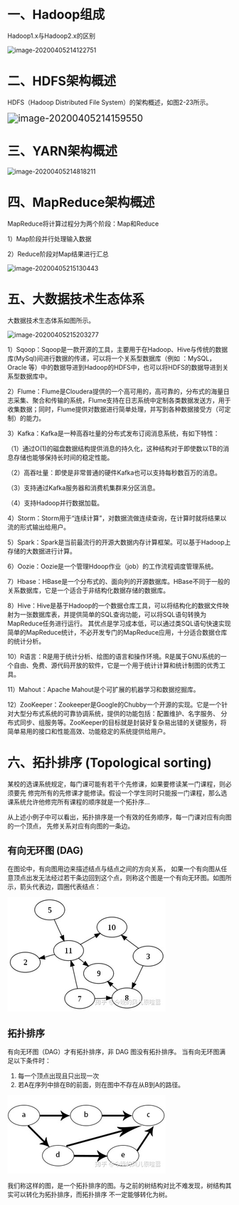 # 一、Hadoop组成

Hadoop1.x与Hadoop2.x的区别

![image-20200405214122751](https://sumomoriaty.oss-cn-beijing.aliyuncs.com/image-20200405214122751.png)

# 二、HDFS架构概述

HDFS（Hadoop Distributed File System）的架构概述，如图2-23所示。

<img src="https://sumomoriaty.oss-cn-beijing.aliyuncs.com/image-20200405214159550.png" alt="image-20200405214159550" style="zoom:150%;" />

# 三、YARN架构概述

![image-20200405214818211](https://sumomoriaty.oss-cn-beijing.aliyuncs.com/image-20200405214818211.png)

# 四、MapReduce架构概述

MapReduce将计算过程分为两个阶段：Map和Reduce

1）Map阶段并行处理输入数据

2）Reduce阶段对Map结果进行汇总

![image-20200405215130443](https://sumomoriaty.oss-cn-beijing.aliyuncs.com/image-20200405215130443.png)

# 五、大数据技术生态体系

大数据技术生态体系如图所示。

![image-20200405215203277](https://sumomoriaty.oss-cn-beijing.aliyuncs.com/image-20200405215203277.png)

1）Sqoop：Sqoop是一款开源的工具，主要用于在Hadoop、Hive与传统的数据库(MySql)间进行数据的传递，可以将一个关系型数据库（例如 ：MySQL，Oracle 等）中的数据导进到Hadoop的HDFS中，也可以将HDFS的数据导进到关系型数据库中。

2）Flume：Flume是Cloudera提供的一个高可用的，高可靠的，分布式的海量日志采集、聚合和传输的系统，Flume支持在日志系统中定制各类数据发送方，用于收集数据；同时，Flume提供对数据进行简单处理，并写到各种数据接受方（可定制）的能力。

3）Kafka：Kafka是一种高吞吐量的分布式发布订阅消息系统，有如下特性：

（1）通过O(1)的磁盘数据结构提供消息的持久化，这种结构对于即使数以TB的消息存储也能够保持长时间的稳定性能。

（2）高吞吐量：即使是非常普通的硬件Kafka也可以支持每秒数百万的消息。

（3）支持通过Kafka服务器和消费机集群来分区消息。

（4）支持Hadoop并行数据加载。

4）Storm：Storm用于“连续计算”，对数据流做连续查询，在计算时就将结果以流的形式输出给用户。

5）Spark：Spark是当前最流行的开源大数据内存计算框架。可以基于Hadoop上存储的大数据进行计算。

6）Oozie：Oozie是一个管理Hdoop作业（job）的工作流程调度管理系统。

7）Hbase：HBase是一个分布式的、面向列的开源数据库。HBase不同于一般的关系数据库，它是一个适合于非结构化数据存储的数据库。

8）Hive：Hive是基于Hadoop的一个数据仓库工具，可以将结构化的数据文件映射为一张数据库表，并提供简单的SQL查询功能，可以将SQL语句转换为MapReduce任务进行运行。 其优点是学习成本低，可以通过类SQL语句快速实现简单的MapReduce统计，不必开发专门的MapReduce应用，十分适合数据仓库的统计分析。

10）R语言：R是用于统计分析、绘图的语言和操作环境。R是属于GNU系统的一个自由、免费、源代码开放的软件，它是一个用于统计计算和统计制图的优秀工具。

11）Mahout：Apache Mahout是个可扩展的机器学习和数据挖掘库。

12）ZooKeeper：Zookeeper是Google的Chubby一个开源的实现。它是一个针对大型分布式系统的可靠协调系统，提供的功能包括：配置维护、名字服务、 分布式同步、组服务等。ZooKeeper的目标就是封装好复杂易出错的关键服务，将简单易用的接口和性能高效、功能稳定的系统提供给用户。

# 六、拓扑排序 (Topological sorting)

某校的选课系统规定，每门课可能有若干个先修课，如果要修读某一门课程，则必须要先 修完所有的先修课才能修读。假设一个学生同时只能报一门课程，那么选课系统允许他修完所有课程的顺序就是一个拓扑序...

从上述小例子中可以看出，拓扑排序是一个有效的任务顺序，每一门课对应有向图的一个顶点， 先修关系对应有向图的一条边。

## **有向无环图 (DAG)**

在图论中，有向图用边来描述结点与结点之间的方向关系， 如果一个有向图从任意顶点出发无法经过若干条边回到这个点，则称这个图是一个有向无环图。如图所示，箭头代表边，圆圈代表结点：

![img](20-04-05.assets/v2-6b4f9107e4f10045ada9c043f15651d9_b.jpg)



## **拓扑排序**

有向无环图（DAG）才有拓扑排序，非 DAG 图没有拓扑排序。 当有向无环图满足以下条件时：

1. 每一个顶点出现且只出现一次
2. 若A在序列中排在B的前面，则在图中不存在从B到A的路径。

![img](20-04-05.assets/v2-5dbd003649c8d18d65f81c87f5b5b768_b.jpg)

我们称这样的图，是一个拓扑排序的图。与之前的树结构对比不难发现，树结构其实可以转化为拓扑排序，而拓扑排序 不一定能够转化为树。

